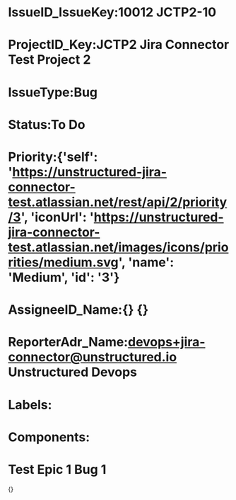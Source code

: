 # IssueID_IssueKey:10012     JCTP2-10
# ProjectID_Key:JCTP2     Jira Connector Test Project 2
# IssueType:Bug
# Status:To Do
# Priority:{'self': 'https://unstructured-jira-connector-test.atlassian.net/rest/api/2/priority/3', 'iconUrl': 'https://unstructured-jira-connector-test.atlassian.net/images/icons/priorities/medium.svg', 'name': 'Medium', 'id': '3'}
# AssigneeID_Name:{}     {}
# ReporterAdr_Name:devops+jira-connector@unstructured.io     Unstructured Devops
# Labels:
# Components:
# Test Epic 1 Bug 1
{}